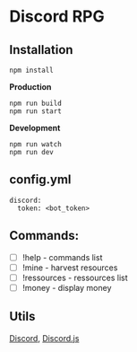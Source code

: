 # Discord RPG

## Installation
```
npm install
```

**Production**
```
npm run build
npm run start
```
**Development**
```
npm run watch
npm run dev
```

## config.yml
```
discord:
  token: <bot_token>
```

## Commands:
* [ ] !help - commands list
* [ ] !mine - harvest resources
* [ ] !ressources - ressources list
* [ ] !money - display money

## Utils
[Discord](https://discord.com/), [Discord.js](https://discord.js.org/)

